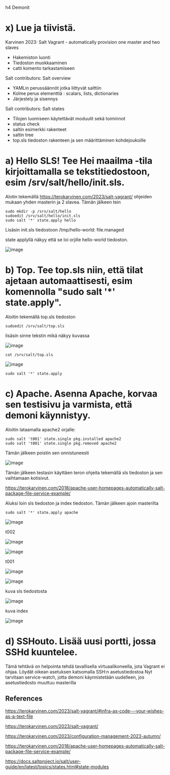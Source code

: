 h4 Demonit
# x) Lue ja tiivistä.

Karvinen 2023: Salt Vagrant - automatically provision one master and two slaves
- Hakemiston luonti
- Tiedoston muokkaaminen
- catti komento tarkastamiseen

Salt contributors: Salt overview

- YAMLin perussäännöt jotka liittyvät salttiin
- Kolme perus elementtiä : scalars, lists, dictionaries
- Järjestely ja sisennys

Salt contributors: Salt states

- Tilojen luomiseen käytettävät moduulit sekä toiminnot
- status check
- saltin esimerkki rakenteet
- saltin tree
- top.sls tiedoston rakenteen ja sen määrittäminen kohdejoukoille


# a) Hello SLS! Tee Hei maailma -tila kirjoittamalla se tekstitiedostoon, esim /srv/salt/hello/init.sls.

Alotin tekemällä https://terokarvinen.com/2023/salt-vagrant/ ohjeiden mukaan yhden masterin ja 2 slavea. Tämän jälkeen tein 

    sudo mkdir -p /srv/salt/hello
    sudoedit /srv/salt/hello/init.sls
    sudo salt '*' state.apply hello

Lisäsin init.sls tiedostoon
/tmp/hello-world:
  file.managed

state applyllä näkyy että se loi orjille hello-world tiedoston.
    
![image](https://github.com/SakuKarp/Palvelinten.Hallinta/assets/148875105/234417e1-eb8b-414c-bbd3-ef63d7f4c08d)



# b) Top. Tee top.sls niin, että tilat ajetaan automaattisesti, esim komennolla "sudo salt '*' state.apply".

Aloitin tekemällä top.sls tiedoston

    sudoedit /srv/salt/top.sls

lisäsin sinne tekstin mikä näkyy kuvassa

![image](https://github.com/SakuKarp/Palvelinten.Hallinta/assets/148875105/3cb4745b-3298-4672-b7e0-d9fe9ae18116)
 
    cat /srv/salt/top.sls

![image](https://github.com/SakuKarp/Palvelinten.Hallinta/assets/148875105/e2b84f49-64b4-4ab8-a8d0-2a5085047e8d)


    sudo salt '*' state.apply
    

# c) Apache. Asenna Apache, korvaa sen testisivu ja varmista, että demoni käynnistyy.

Aloitin lataamalla apache2 orjalle:

    sudo salt 't001' state.single pkg.installed apache2
    sudo salt 't001' state.single pkg.removed apache2

Tämän jälkeen poistin sen onnistuneesti 

![image](https://github.com/SakuKarp/Palvelinten.Hallinta/assets/148875105/75b22444-a100-43a4-a479-6f94c3d643ff)


Tämän jälkeen testasin käyttäen teron ohjeita tekemällä sls tiedoston ja sen vaihtamaan kotisivut.

https://terokarvinen.com/2018/apache-user-homepages-automatically-salt-package-file-service-example/

Aluksi loin sls tiedoston ja index tiedoston. Tämän jälkeen ajoin masterilta

    sudo salt '*' state.apply apache
    

![image](https://github.com/SakuKarp/Palvelinten.Hallinta/assets/148875105/ca77aed6-db1d-4ed3-a942-de7093d8d728)

t002

![image](https://github.com/SakuKarp/Palvelinten.Hallinta/assets/148875105/cf222f47-eb85-4c36-b01a-ea515b90db96)


![image](https://github.com/SakuKarp/Palvelinten.Hallinta/assets/148875105/a715f7be-d661-436b-9526-2c3bba42d954)

t001

![image](https://github.com/SakuKarp/Palvelinten.Hallinta/assets/148875105/0016a4b4-da05-4683-ace2-81df6519b1bb)


![image](https://github.com/SakuKarp/Palvelinten.Hallinta/assets/148875105/81edec92-4164-4f2d-a25f-28511fe9fbb4)

kuva sls tiedostosta

![image](https://github.com/SakuKarp/Palvelinten.Hallinta/assets/148875105/ef147b29-d5d4-458e-b77b-908564a8f52a)

kuva index

![image](https://github.com/SakuKarp/Palvelinten.Hallinta/assets/148875105/e471fd30-c3a4-4ed5-a458-cc2f474c6456)





# d) SSHouto. Lisää uusi portti, jossa SSHd kuuntelee.

Tämä tehtävä on helpointa tehdä tavallisella virtuaalikoneella, jota Vagrant ei ohjaa.
Löydät oikean asetuksen katsomalla SSH:n asetustiedostoa
Nyt tarvitaan service-watch, jotta demoni käynnistetään uudelleen, jos asetustiedosto muuttuu masterilla




## References

https://terokarvinen.com/2023/salt-vagrant/#infra-as-code---your-wishes-as-a-text-file

https://terokarvinen.com/2023/salt-vagrant/

https://terokarvinen.com/2023/configuration-management-2023-autumn/

https://terokarvinen.com/2018/apache-user-homepages-automatically-salt-package-file-service-example/

https://docs.saltproject.io/salt/user-guide/en/latest/topics/states.html#state-modules
